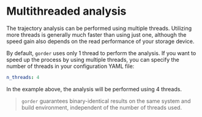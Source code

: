 # Multithreaded analysis

The trajectory analysis can be performed using multiple threads. Utilizing more threads is generally much faster than using just one, although the speed gain also depends on the read performance of your storage device.

By default, `gorder` uses only 1 thread to perform the analysis. If you want to speed up the process by using multiple threads, you can specify the number of threads in your configuration YAML file:

```yaml
n_threads: 4
```

In the example above, the analysis will be performed using 4 threads.

> `gorder` guarantees binary-identical results on the same system and build environment, independent of the number of threads used.
